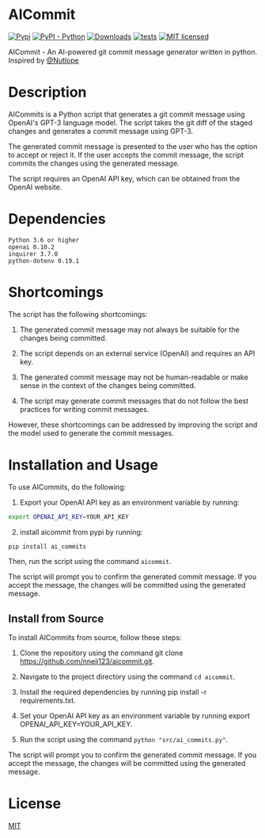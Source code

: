 # AICommit

[![Pypi](https://img.shields.io/pypi/v/psgen.svg)](https://pypi.org/project/aicommit/)
[![PyPI - Python](https://img.shields.io/badge/python-3.6%20|%203.7%20|%203.8-blue.svg)](https://pypi.org/project/aicommit/)
[![Downloads](https://pepy.tech/badge/psgen)](https://pepy.tech/project/aicommit)
[![tests](https://github.com/Nneji123/psgen/actions/workflows/test.yml/badge.svg)](https://github.com/Nneji123/aicommit/actions/workflows/test.yml)
[![MIT licensed](https://img.shields.io/badge/license-MIT-green.svg)](https://raw.githubusercontent.com/Nneji123/aicommit/LICENSE)


AICommit - An AI-powered git commit message generator written in python. Inspired by [@Nutlope](https://github.com/Nutlope/aicommits)

# Description

AICommits is a Python script that generates a git commit message using OpenAI's GPT-3 language model. The script takes the git diff of the staged changes and generates a commit message using GPT-3.

The generated commit message is presented to the user who has the option to accept or reject it. If the user accepts the commit message, the script commits the changes using the generated message.

The script requires an OpenAI API key, which can be obtained from the OpenAI website.




# Dependencies

    Python 3.6 or higher
    openai 0.10.2
    inquirer 3.7.0
    python-dotenv 0.19.1

# Shortcomings

The script has the following shortcomings:

1. The generated commit message may not always be suitable for the changes being committed.
    
2. The script depends on an external service (OpenAI) and requires an API key.
   
3. The generated commit message may not be human-readable or make sense in the context of the changes being committed.
    
4. The script may generate commit messages that do not follow the best practices for writing commit messages.

However, these shortcomings can be addressed by improving the script and the model used to generate the commit messages.

# Installation and Usage

To use AICommits, do the following: 

1. Export your OpenAI API key as an environment variable by running:

```bash
export OPENAI_API_KEY=YOUR_API_KEY
```


2. install aicommit from pypi by running:

```bash
pip install ai_commits
```

Then, run the script using the command `aicommit`.


The script will prompt you to confirm the generated commit message. If you accept the message, the changes will be committed using the generated message.

## Install from Source

To install AICommits from source, follow these steps:

1. Clone the repository using the command git clone https://github.com/nneji123/aicommit.git.
    
2. Navigate to the project directory using the command `cd aicommit`.

3. Install the required dependencies by running pip install -r requirements.txt.

4. Set your OpenAI API key as an environment variable by running export OPENAI_API_KEY=YOUR_API_KEY.
    
5. Run the script using the command `python "src/ai_commits.py"`.

The script will prompt you to confirm the generated commit message. If you accept the message, the changes will be committed using the generated message.

# License
[MIT](https://github.com/Nneji123/aicommit/LICENSE/)


